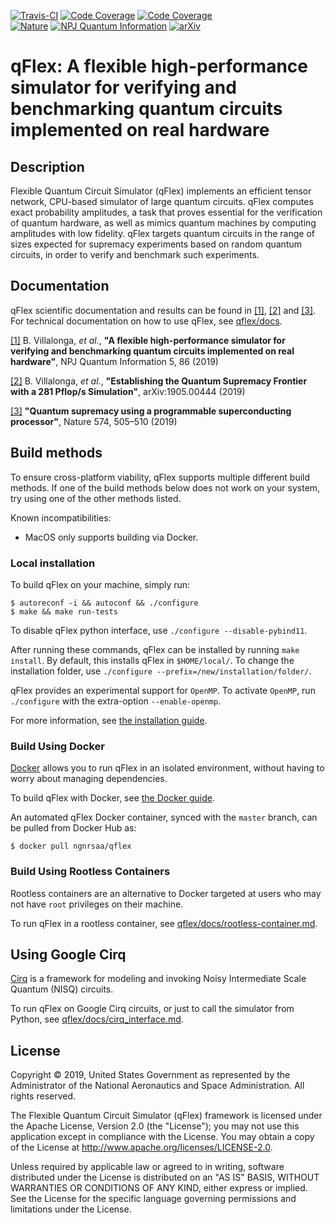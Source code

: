 [![Travis-CI](https://travis-ci.org/ngnrsaa/qflex.svg?branch=master "Travis-CI")](https://travis-ci.org/ngnrsaa/qflex)
[![Code Coverage](https://img.shields.io/lgtm/grade/python/github/ngnrsaa/qflex.svg)](https://lgtm.com/projects/g/ngnrsaa/qflex)
[![Code Coverage](https://img.shields.io/lgtm/grade/cpp/github/ngnrsaa/qflex.svg)](https://lgtm.com/projects/g/ngnrsaa/qflex)<br>
[![Nature](https://img.shields.io/static/v1?label=Nature&message=doi:10.5061/dryad.k6t1rj8&color=success)](https://www.nature.com/articles/s41586-019-1666-5)
[![NPJ Quantum Information](https://img.shields.io/static/v1?label=NPJ-QI&message=doi:10.1038/s41534-019-0196-1&color=success)](https://doi.org/10.1038/s41534-019-0196-1)
[![arXiv](https://img.shields.io/static/v1?label=arXiv&message=1905.00444&color=inactive)](https://arxiv.org/abs/1905.00444)

# qFlex: A flexible high-performance simulator for verifying and benchmarking quantum circuits implemented on real hardware

## Description

Flexible Quantum Circuit Simulator (qFlex) implements an efficient tensor
network, CPU-based simulator of large quantum circuits. qFlex computes exact
probability amplitudes, a task that proves essential for the verification of
quantum hardware, as well as mimics quantum machines by computing amplitudes
with low fidelity. qFlex targets quantum circuits in the range of sizes expected
for supremacy experiments based on random quantum circuits, in order to verify
and benchmark such experiments.

## Documentation

qFlex scientific documentation and results can be found in
[[1]](https://arxiv.org/abs/1811.09599),
[[2]](https://arxiv.org/abs/1905.00444) and
[[3]](https://www.nature.com/articles/s41586-019-1666-5). 
For technical documentation on how to
use qFlex, see [qflex/docs](/docs).

[[1]](https://arxiv.org/abs/1811.09599) B. Villalonga, *et al.*, **"A flexible
high-performance simulator for verifying and benchmarking quantum circuits
implemented on real hardware"**, NPJ Quantum Information 5, 86 (2019)

[[2]](https://arxiv.org/abs/1905.00444) B. Villalonga, *et al.*, **"Establishing
the Quantum Supremacy Frontier with a 281 Pflop/s Simulation"**,
arXiv:1905.00444 (2019)

[[3]](https://www.nature.com/articles/s41586-019-1666-5) **"Quantum supremacy
using a programmable superconducting processor"**,
Nature 574, 505–510 (2019)

## Build methods

To ensure cross-platform viability, qFlex supports multiple different build
methods. If one of the build methods below does not work on your system, try
using one of the other methods listed.

Known incompatibilities:

-   MacOS only supports building via Docker.

### Local installation

To build qFlex on your machine, simply run:

```
$ autoreconf -i && autoconf && ./configure
$ make && make run-tests
```

To disable qFlex python interface, use `./configure --disable-pybind11`.

After running these commands, qFlex can be installed by running `make install`.
By default, this installs qFlex in `$HOME/local/`. To change the installation
folder, use `./configure --prefix=/new/installation/folder/`.

qFlex provides an experimental support for `OpenMP`. To activate `OpenMP`, run
`./configure` with the extra-option `--enable-openmp`.

For more information, see [the installation guide](/docs/install.md).

### Build Using Docker

[Docker](https://docker.com) allows you to run qFlex in an isolated environment,
without having to worry about managing dependencies.

To build qFlex with Docker, see [the Docker guide](/docs/docker.md).

An automated qFlex Docker container, synced with the `master` branch, can be
pulled from Docker Hub as:
```
$ docker pull ngnrsaa/qflex
```

### Build Using Rootless Containers

Rootless containers are an alternative to Docker targeted at users who may not
have `root` privileges on their machine.

To run qFlex in a rootless container, see
[qflex/docs/rootless-container.md](/docs/rootless-container.md).

## Using Google Cirq

[Cirq](https://github.com/quantumlib/cirq) is a framework for modeling and
invoking Noisy Intermediate Scale Quantum (NISQ) circuits.

To run qFlex on Google Cirq circuits, or just to call the simulator from Python,
see [qflex/docs/cirq_interface.md](/docs/cirq_interface.md).

## License

Copyright © 2019, United States Government as represented by the Administrator
of the National Aeronautics and Space Administration. All rights reserved.

The Flexible Quantum Circuit Simulator (qFlex) framework is licensed under the
Apache License, Version 2.0 (the "License"); you may not use this application
except in compliance with the License. You may obtain a copy of the License at
http://www.apache.org/licenses/LICENSE-2.0.

Unless required by applicable law or agreed to in writing, software distributed
under the License is distributed on an "AS IS" BASIS, WITHOUT WARRANTIES OR
CONDITIONS OF ANY KIND, either express or implied. See the License for the
specific language governing permissions and limitations under the License.

